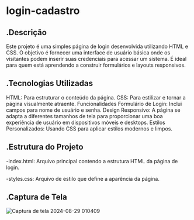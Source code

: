 # login-cadastro

## **.Descrição**
Este projeto é uma simples página de login desenvolvida utilizando HTML e CSS. O objetivo é fornecer uma interface de usuário básica onde os visitantes podem inserir suas credenciais para acessar um sistema. É ideal para quem está aprendendo a construir formulários e layouts responsivos.

## **.Tecnologias Utilizadas**
HTML: Para estruturar o conteúdo da página.
CSS: Para estilizar e tornar a página visualmente atraente.
Funcionalidades
Formulário de Login: Inclui campos para nome de usuário e senha.
Design Responsivo: A página se adapta a diferentes tamanhos de tela para proporcionar uma boa experiência de usuário em dispositivos móveis e desktops.
Estilos Personalizados: Usando CSS para aplicar estilos modernos e limpos.


## **.Estrutura do Projeto**
-index.html: Arquivo principal contendo a estrutura HTML da página de login.

-styles.css: Arquivo de estilo que define a aparência da página.

## **.Captura de Tela**

![Captura de tela 2024-08-29 010409](https://github.com/user-attachments/assets/825b3eb0-7be1-44ec-83fb-c5ebc8173e45)

